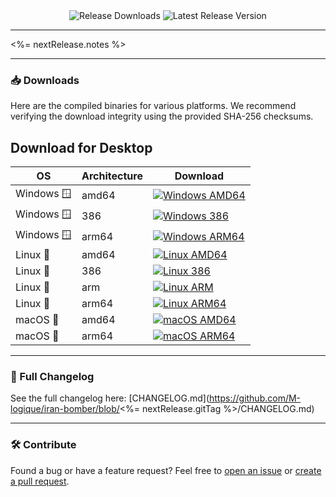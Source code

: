 <div align="center">
  <img src="https://img.shields.io/github/downloads/M-logique/iran-bomber/<%= nextRelease.gitTag %>/total?style=for-the-badge&logo=github" alt="Release Downloads">
  <img src="https://img.shields.io/github/v/release/M-logique/iran-bomber?style=for-the-badge&logo=github" alt="Latest Release Version">
</div>

---

<%= nextRelease.notes %>

---

### 📥 Downloads

Here are the compiled binaries for various platforms. We recommend verifying the download integrity using the provided SHA-256 checksums.

## Download for Desktop

<table>
  <thead>
    <tr>
      <th>OS</th>
      <th>Architecture</th>
      <th>Download</th>
    </tr>
  </thead>
  <tbody>
    <!-- Windows -->
    <tr>
      <td>Windows 🪟</td>
      <td>amd64</td>
      <td>
        <a href="https://github.com/M-logique/iran-bomber/releases/download/<%= nextRelease.gitTag %>/iran-bomber-windows-amd64-<%= nextRelease.version %>.exe">
          <img src="https://img.shields.io/badge/EXE-amd64-0078D7?logo=windows" alt="Windows AMD64">
        </a>
      </td>
    </tr>
    <tr>
      <td>Windows 🪟</td>
      <td>386</td>
      <td>
        <a href="https://github.com/M-logique/iran-bomber/releases/download/<%= nextRelease.gitTag %>/iran-bomber-windows-386-<%= nextRelease.version %>.exe">
          <img src="https://img.shields.io/badge/EXE-386-0078D7?logo=windows" alt="Windows 386">
        </a>
      </td>
    </tr>
    <tr>
      <td>Windows 🪟</td>
      <td>arm64</td>
      <td>
        <a href="https://github.com/M-logique/iran-bomber/releases/download/<%= nextRelease.gitTag %>/iran-bomber-windows-arm64-<%= nextRelease.version %>.exe">
          <img src="https://img.shields.io/badge/EXE-arm64-0078D7?logo=windows" alt="Windows ARM64">
        </a>
      </td>
    </tr>
    <!-- Linux -->
    <tr>
      <td>Linux 🐧</td>
      <td>amd64</td>
      <td>
        <a href="https://github.com/M-logique/iran-bomber/releases/download/<%= nextRelease.gitTag %>/iran-bomber-linux-amd64-<%= nextRelease.version %>">
          <img src="https://img.shields.io/badge/TAR-amd64-FFA500?logo=linux" alt="Linux AMD64">
        </a>
      </td>
    </tr>
    <tr>
      <td>Linux 🐧</td>
      <td>386</td>
      <td>
        <a href="https://github.com/M-logique/iran-bomber/releases/download/<%= nextRelease.gitTag %>/iran-bomber-linux-386-<%= nextRelease.version %>">
          <img src="https://img.shields.io/badge/TAR-386-FFA500?logo=linux" alt="Linux 386">
        </a>
      </td>
    </tr>
    <tr>
      <td>Linux 🐧</td>
      <td>arm</td>
      <td>
        <a href="https://github.com/M-logique/iran-bomber/releases/download/<%= nextRelease.gitTag %>/iran-bomber-linux-arm-<%= nextRelease.version %>">
          <img src="https://img.shields.io/badge/TAR-arm-FFA500?logo=linux" alt="Linux ARM">
        </a>
      </td>
    </tr>
    <tr>
      <td>Linux 🐧</td>
      <td>arm64</td>
      <td>
        <a href="https://github.com/M-logique/iran-bomber/releases/download/<%= nextRelease.gitTag %>/iran-bomber-linux-arm64-<%= nextRelease.version %>">
          <img src="https://img.shields.io/badge/TAR-arm64-FFA500?logo=linux" alt="Linux ARM64">
        </a>
      </td>
    </tr>
    <!-- macOS -->
    <tr>
      <td>macOS 🍎</td>
      <td>amd64</td>
      <td>
        <a href="https://github.com/M-logique/iran-bomber/releases/download/<%= nextRelease.gitTag %>/iran-bomber-darwin-amd64-<%= nextRelease.version %>">
          <img src="https://img.shields.io/badge/TAR-amd64-9999FF?logo=apple" alt="macOS AMD64">
        </a>
      </td>
    </tr>
    <tr>
      <td>macOS 🍎</td>
      <td>arm64</td>
      <td>
        <a href="https://github.com/M-logique/iran-bomber/releases/download/<%= nextRelease.gitTag %>/iran-bomber-darwin-arm64-<%= nextRelease.version %>">
          <img src="https://img.shields.io/badge/TAR-arm64-9999FF?logo=apple" alt="macOS ARM64">
        </a>
      </td>
    </tr>
  </tbody>
</table>

---

### 📖 Full Changelog
See the full changelog here: [CHANGELOG.md](https://github.com/M-logique/iran-bomber/blob/<%= nextRelease.gitTag %>/CHANGELOG.md)

---

### 🛠️ Contribute
Found a bug or have a feature request? Feel free to [open an issue](https://github.com/M-logique/iran-bomber/issues) or [create a pull request](https://github.com/M-logique/iran-bomber/pulls).